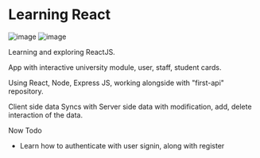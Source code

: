 # Learning React 

![image](https://user-images.githubusercontent.com/67165821/184511191-2a058501-1062-4019-9005-578c08f950e6.png)
![image](https://user-images.githubusercontent.com/67165821/184511161-8fa0f756-1976-4d9f-989f-878a7982d34c.png)


Learning and exploring ReactJS.

App with interactive university module, user, staff, student cards.

Using React, Node, Express JS, working alongside with "first-api" repository.

Client side data Syncs with Server side data with modification, add, delete interaction of the data. 

Now Todo
- Learn how to authenticate with user signin, along with register
